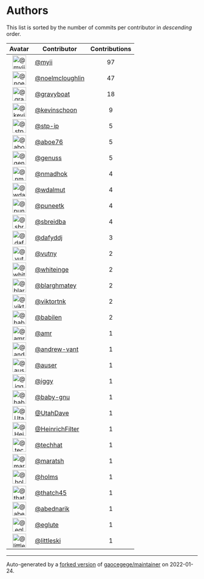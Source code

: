 # Authors

This list is sorted by the number of commits per contributor in _descending_ order.

Avatar|Contributor|Contributions
:-:|---|:-:
<img class='float-left rounded-1' src='https://avatars.githubusercontent.com/u/10231489?v=4' width='36' height='36' alt='@myii'>|[@myii](https://github.com/myii)|97
<img class='float-left rounded-1' src='https://avatars.githubusercontent.com/u/13322818?v=4' width='36' height='36' alt='@noelmcloughlin'>|[@noelmcloughlin](https://github.com/noelmcloughlin)|47
<img class='float-left rounded-1' src='https://avatars.githubusercontent.com/u/1396878?v=4' width='36' height='36' alt='@gravyboat'>|[@gravyboat](https://github.com/gravyboat)|18
<img class='float-left rounded-1' src='https://avatars.githubusercontent.com/u/2986054?v=4' width='36' height='36' alt='@kevinschoon'>|[@kevinschoon](https://github.com/kevinschoon)|9
<img class='float-left rounded-1' src='https://avatars.githubusercontent.com/u/3768412?v=4' width='36' height='36' alt='@stp-ip'>|[@stp-ip](https://github.com/stp-ip)|5
<img class='float-left rounded-1' src='https://avatars.githubusercontent.com/u/1800660?v=4' width='36' height='36' alt='@aboe76'>|[@aboe76](https://github.com/aboe76)|5
<img class='float-left rounded-1' src='https://avatars.githubusercontent.com/u/3119969?v=4' width='36' height='36' alt='@genuss'>|[@genuss](https://github.com/genuss)|5
<img class='float-left rounded-1' src='https://avatars.githubusercontent.com/u/3374962?v=4' width='36' height='36' alt='@nmadhok'>|[@nmadhok](https://github.com/nmadhok)|4
<img class='float-left rounded-1' src='https://avatars.githubusercontent.com/u/551974?v=4' width='36' height='36' alt='@wdalmut'>|[@wdalmut](https://github.com/wdalmut)|4
<img class='float-left rounded-1' src='https://avatars.githubusercontent.com/u/528061?v=4' width='36' height='36' alt='@puneetk'>|[@puneetk](https://github.com/puneetk)|4
<img class='float-left rounded-1' src='https://avatars.githubusercontent.com/u/2487854?v=4' width='36' height='36' alt='@sbreidba'>|[@sbreidba](https://github.com/sbreidba)|4
<img class='float-left rounded-1' src='https://avatars.githubusercontent.com/u/4195158?v=4' width='36' height='36' alt='@dafyddj'>|[@dafyddj](https://github.com/dafyddj)|3
<img class='float-left rounded-1' src='https://avatars.githubusercontent.com/u/16338056?v=4' width='36' height='36' alt='@vutny'>|[@vutny](https://github.com/vutny)|2
<img class='float-left rounded-1' src='https://avatars.githubusercontent.com/u/91293?v=4' width='36' height='36' alt='@whiteinge'>|[@whiteinge](https://github.com/whiteinge)|2
<img class='float-left rounded-1' src='https://avatars.githubusercontent.com/u/479088?v=4' width='36' height='36' alt='@blarghmatey'>|[@blarghmatey](https://github.com/blarghmatey)|2
<img class='float-left rounded-1' src='https://avatars.githubusercontent.com/u/320239?v=4' width='36' height='36' alt='@viktortnk'>|[@viktortnk](https://github.com/viktortnk)|2
<img class='float-left rounded-1' src='https://avatars.githubusercontent.com/u/117961?v=4' width='36' height='36' alt='@babilen'>|[@babilen](https://github.com/babilen)|2
<img class='float-left rounded-1' src='https://avatars.githubusercontent.com/u/35434?v=4' width='36' height='36' alt='@amr'>|[@amr](https://github.com/amr)|1
<img class='float-left rounded-1' src='https://avatars.githubusercontent.com/u/7460036?v=4' width='36' height='36' alt='@andrew-vant'>|[@andrew-vant](https://github.com/andrew-vant)|1
<img class='float-left rounded-1' src='https://avatars.githubusercontent.com/u/529?v=4' width='36' height='36' alt='@auser'>|[@auser](https://github.com/auser)|1
<img class='float-left rounded-1' src='https://avatars.githubusercontent.com/u/20441?v=4' width='36' height='36' alt='@iggy'>|[@iggy](https://github.com/iggy)|1
<img class='float-left rounded-1' src='https://avatars.githubusercontent.com/u/1233212?v=4' width='36' height='36' alt='@baby-gnu'>|[@baby-gnu](https://github.com/baby-gnu)|1
<img class='float-left rounded-1' src='https://avatars.githubusercontent.com/u/306240?v=4' width='36' height='36' alt='@UtahDave'>|[@UtahDave](https://github.com/UtahDave)|1
<img class='float-left rounded-1' src='https://avatars.githubusercontent.com/u/265415?v=4' width='36' height='36' alt='@HeinrichFilter'>|[@HeinrichFilter](https://github.com/HeinrichFilter)|1
<img class='float-left rounded-1' src='https://avatars.githubusercontent.com/u/287147?v=4' width='36' height='36' alt='@techhat'>|[@techhat](https://github.com/techhat)|1
<img class='float-left rounded-1' src='https://avatars.githubusercontent.com/u/533533?v=4' width='36' height='36' alt='@maratsh'>|[@maratsh](https://github.com/maratsh)|1
<img class='float-left rounded-1' src='https://avatars.githubusercontent.com/u/280958?v=4' width='36' height='36' alt='@holms'>|[@holms](https://github.com/holms)|1
<img class='float-left rounded-1' src='https://avatars.githubusercontent.com/u/507599?v=4' width='36' height='36' alt='@thatch45'>|[@thatch45](https://github.com/thatch45)|1
<img class='float-left rounded-1' src='https://avatars.githubusercontent.com/u/228723?v=4' width='36' height='36' alt='@abednarik'>|[@abednarik](https://github.com/abednarik)|1
<img class='float-left rounded-1' src='https://avatars.githubusercontent.com/u/848295?v=4' width='36' height='36' alt='@eglute'>|[@eglute](https://github.com/eglute)|1
<img class='float-left rounded-1' src='https://avatars.githubusercontent.com/u/14992157?v=4' width='36' height='36' alt='@littleski'>|[@littleski](https://github.com/littleski)|1

---

Auto-generated by a [forked version](https://github.com/myii/maintainer) of [gaocegege/maintainer](https://github.com/gaocegege/maintainer) on 2022-01-24.
